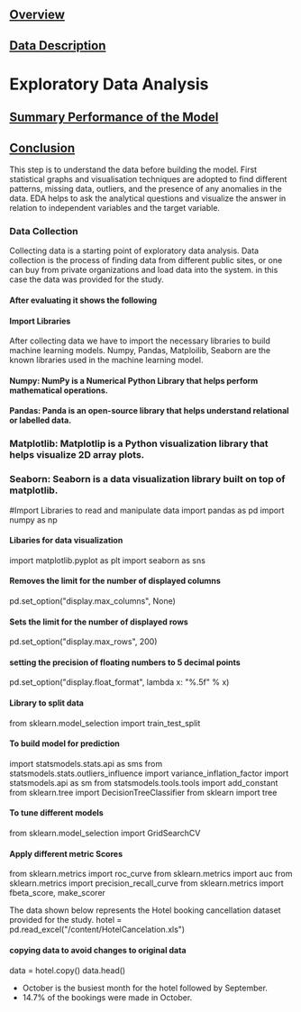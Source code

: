 ## [Overview](../README.md)

## [Data Description](../Data_Description/Data_Description.md)

# Exploratory Data Analysis

## [Summary Performance of the Model](../Models/Models.md)

## [Conclusion](../Conclusion/Conclusion.md)


This step is to understand the data before building the model.
First statistical graphs and visualisation techniques are adopted to find different patterns, missing data, outliers, and the presence of any anomalies in the data. EDA helps to ask the analytical questions and visualize the answer in relation to independent variables and the target variable.

### Data Collection
Collecting data is a starting point of exploratory data analysis. Data collection is the process of finding data from different public sites, or one can buy from private organizations and load data into the system. in this case the data was provided for the study.

#### After evaluating it shows the following
#### Import Libraries
After collecting data we have to import the necessary libraries to build machine learning models. Numpy, Pandas, Matploilib, Seaborn are the known libraries used in the machine learning model.

#### Numpy: NumPy is a Numerical Python Library that helps perform mathematical operations.
#### Pandas: Panda is an open-source library that helps understand relational or labelled data.
### Matplotlib: Matplotlip is a Python visualization library that helps visualize 2D array plots.
### Seaborn: Seaborn is a data visualization library built on top of matplotlib.

#Import Libraries to read and manipulate data
import pandas as pd
import numpy as np

#### Libaries for data visualization
import matplotlib.pyplot as plt
import seaborn as sns

#### Removes the limit for the number of displayed columns
pd.set_option("display.max_columns", None)
#### Sets the limit for the number of displayed rows
pd.set_option("display.max_rows", 200)
#### setting the precision of floating numbers to 5 decimal points
pd.set_option("display.float_format", lambda x: "%.5f" % x)

#### Library to split data
from sklearn.model_selection import train_test_split

#### To build model for prediction
import statsmodels.stats.api as sms
from statsmodels.stats.outliers_influence import variance_inflation_factor
import statsmodels.api as sm
from statsmodels.tools.tools import add_constant
from sklearn.tree import DecisionTreeClassifier
from sklearn import tree

#### To tune different models
from sklearn.model_selection import GridSearchCV

#### Apply different metric Scores
from sklearn.metrics import roc_curve
from sklearn.metrics import auc
from sklearn.metrics import precision_recall_curve
from sklearn.metrics import fbeta_score, make_scorer

The data shown below represents the Hotel booking cancellation dataset provided for the study.
hotel = pd.read_excel("/content/HotelCancelation.xls")
#### copying data to avoid changes to original data
data = hotel.copy()
data.head()


* October is the busiest month for the hotel followed by September.
* 14.7% of the bookings were made in October.
